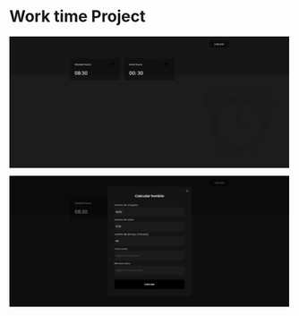 # Work time Project

<img 
  align="center" 
  alt="home-page" 
  width="500px" 
  src="https://github.com/eugenioarantes/work-time/blob/dev1-work-time/src/assets/home-page.png" 
/>

<img 
  align="center" 
  alt="modal" 
  width="500px" 
  src="https://github.com/eugenioarantes/work-time/blob/dev1-work-time/src/assets/modal.png" 
/>
